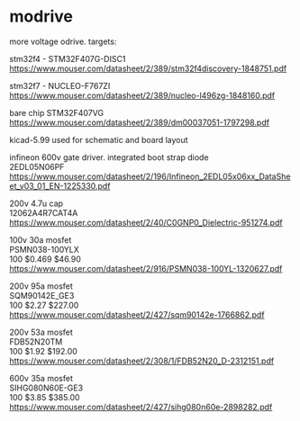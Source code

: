# modrive
more voltage odrive. targets:

stm32f4 - STM32F407G-DISC1\
	https://www.mouser.com/datasheet/2/389/stm32f4discovery-1848751.pdf

stm32f7 - NUCLEO-F767ZI\
	https://www.mouser.com/datasheet/2/389/nucleo-l496zg-1848160.pdf

bare chip STM32F407VG\
	https://www.mouser.com/datasheet/2/389/dm00037051-1797298.pdf

kicad-5.99 used for schematic and board layout

infineon 600v gate driver. integrated boot strap diode\
	2EDL05N06PF\
	https://www.mouser.com/datasheet/2/196/Infineon_2EDL05x06xx_DataSheet_v03_01_EN-1225330.pdf

200v 4.7u cap\
	12062A4R7CAT4A\
	https://www.mouser.com/datasheet/2/40/C0GNP0_Dielectric-951274.pdf

100v 30a mosfet\
	PSMN038-100YLX\
	100     $0.469  $46.90\
	https://www.mouser.com/datasheet/2/916/PSMN038-100YL-1320627.pdf
	
200v 95a mosfet\
	SQM90142E_GE3\
	100     $2.27   $227.00\
	https://www.mouser.com/datasheet/2/427/sqm90142e-1766862.pdf

200v 53a mosfet\
	FDB52N20TM\
	100     $1.92   $192.00\
	https://www.mouser.com/datasheet/2/308/1/FDB52N20_D-2312151.pdf

600v 35a mosfet\
        SIHG080N60E-GE3\
        100	$3.85	$385.00\
        https://www.mouser.com/datasheet/2/427/sihg080n60e-2898282.pdf
